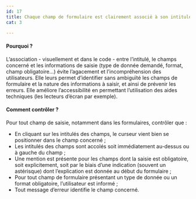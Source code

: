 ```yaml
---
id: 17
title: Chaque champ de formulaire est clairement associé à son intitulé. Les champs et les formats obligatoires sont indiqués
cat: 3

---
```


#### Pourquoi ?

L’association - visuellement et dans le code - entre l’intitulé, le champs concerné et les informations de saisie (type de donnée demandé, format, champ obligatoire...) évite l’agacement et l’incompréhension des utilisateurs. Elle leurs permet d’identifier sans ambiguïté les champs de formulaire et la nature des informations à saisir, et ainsi de prévenir les erreurs. Elle améliore l’accessibilité en permettant l’utilisation des aides techniques (les lecteurs d’écran par exemple).


#### Comment contrôler ?

Pour tout champ de saisie, notamment dans les formulaires, contrôler que :
* En cliquant sur les intitulés des champs, le curseur vient bien se positionner dans le champ concerné ;
* Les intitulés des champs sont accolés soit immédiatement au-dessus ou à gauche du champ ;
* Une mention est présente pour les champs dont la saisie est obligatoire, soit explicitement, soit par le biais d’une indication (souvent un astérisque) dont l’explication est donnée au début du formulaire ;
* Pour tout champ de formulaire présentant un type de donnée ou un format obligatoire, l’utilisateur est informé ;
* Tout message d’erreur identifie le champ concerné.



